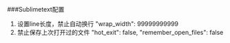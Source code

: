 ###Sublimetext配置

1. 设置line长度，禁止自动换行
	"wrap_width": 99999999999
2. 禁止保存上次打开过的文件
	"hot_exit": false,
   	"remember_open_files": false